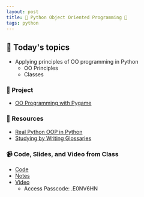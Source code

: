 ```yaml
---
layout: post
title: 🐍 Python Object Oriented Programming 🐍
tags: python
---
```


## 📅 Today's topics

- Applying principles of OO programming in Python
  - OO Principles
  - Classes

### 🎯  Project
- [OO Programming with Pygame](https://classroom.github.com/a/IElYQWcd)

### 🔖 Resources

* [Real Python OOP in Python](https://realpython.com/python3-object-oriented-programming/)
* [Studying by Writing Glossaries](https://katiekodes.com/study-glossaries/)


### 📹 Code, Slides, and Video from Class

* [Code](https://github.com/momentum-pt-team-1/examples/blob/main/blackjack.py)
* [Notes](https://github.com/momentum-pt-team-1/notes/blob/main/python-object-oriented.md)
* [Video](https://us02web.zoom.us/rec/share/Nv7kQ1yZHzMBWD2XUWe-I66pCuCbsy-kReI4ugndQP1t3ON_C-OfXOJ7JFwd9Iwc.FnTWGIMYL7OZApUI)
  - Access Passcode: .E0NV6HN


